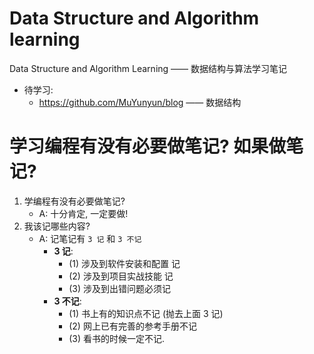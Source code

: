 # Data Structure and Algorithm learning
Data Structure and Algorithm Learning —— 数据结构与算法学习笔记

- 待学习: 
    + https://github.com/MuYunyun/blog —— 数据结构



# 学习编程有没有必要做笔记? 如果做笔记?
1. 学编程有没有必要做笔记?
    + A: 十分肯定, 一定要做!
2. 我该记哪些内容?
    + A: 记笔记有 `3 记` 和 `3 不记`
        - **3 记**:
            + (1) 涉及到软件安装和配置 记
            + (2) 涉及到项目实战技能 记
            + (3) 涉及到出错问题必须记
        - **3 不记**:
            + (1) 书上有的知识点不记 (抛去上面 3 记)
            + (2) 网上已有完善的参考手册不记
            + (3) 看书的时候一定不记.
